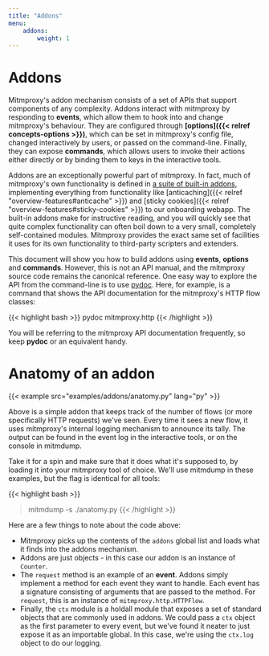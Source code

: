 ```yaml
---
title: "Addons"
menu:
    addons:
        weight: 1
---
```


# Addons

Mitmproxy's addon mechanism consists of a set of APIs that support components of
any complexity. Addons interact with mitmproxy by responding to **events**,
which allow them to hook into and change mitmproxy's behaviour. They are
configured through **[options]({{< relref concepts-options >}})**, which can be
set in mitmproxy's config file, changed interactively by users, or passed on the
command-line. Finally, they can expose **commands**, which allows users to
invoke their actions either directly or by binding them to keys in the
interactive tools.

Addons are an exceptionally powerful part of mitmproxy. In fact, much of
mitmproxy's own functionality is defined in [a suite of built-in
addons](https://github.com/mitmproxy/mitmproxy/tree/master/mitmproxy/addons),
implementing everything from functionality like [anticaching]({{< relref
"overview-features#anticache" >}}) and [sticky cookies]({{< relref
"overview-features#sticky-cookies" >}}) to our onboarding webapp. The built-in
addons make for instructive reading, and you will quickly see that quite complex
functionality can often boil down to a very small, completely self-contained
modules. Mitmproxy provides the exact same set of facilities it uses for its own
functionality to third-party scripters and extenders.

This document will show you how to build addons using **events**, **options**
and **commands**. However, this is not an API manual, and the mitmproxy source
code remains the canonical reference. One easy way to explore the API from the
command-line is to use [pydoc](https://docs.python.org/3/library/pydoc.html).
Here, for example, is a command that shows the API documentation for the
mitmproxy's HTTP flow classes:

{{< highlight bash  >}}
pydoc mitmproxy.http
{{< /highlight >}}

You will be referring to the mitmproxy API documentation frequently, so keep
**pydoc** or an equivalent handy.

# Anatomy of an addon

{{< example src="examples/addons/anatomy.py" lang="py" >}}

Above is a simple addon that keeps track of the number of flows (or more
specifically HTTP requests) we've seen. Every time it sees a new flow, it uses
mitmproxy's internal logging mechanism to announce its tally. The output can be
found in the event log in the interactive tools, or on the console in mitmdump.

Take it for a spin and make sure that it does what it's supposed to, by loading
it into your mitmproxy tool of choice. We'll use mitmdump in these examples,
but the flag is identical for all tools:

{{< highlight bash  >}}
> mitmdump -s ./anatomy.py
{{< /highlight >}}

Here are a few things to note about the code above:

- Mitmproxy picks up the contents of the `addons` global list and loads what it
  finds into the addons mechanism.
- Addons are just objects - in this case our addon is an instance of `Counter`.
- The `request` method is an example of an **event**. Addons simply implement a
  method for each event they want to handle. Each event has a signature
  consisting of arguments that are passed to the method. For `request`, this is
  an instance of `mitmproxy.http.HTTPFlow`.
- Finally, the `ctx` module is a holdall module that exposes a set of standard
  objects that are commonly used in addons. We could pass a `ctx` object as the
  first parameter to every event, but we've found it neater to just expose it as
  an importable global. In this case, we're using the `ctx.log` object to do our
  logging.
